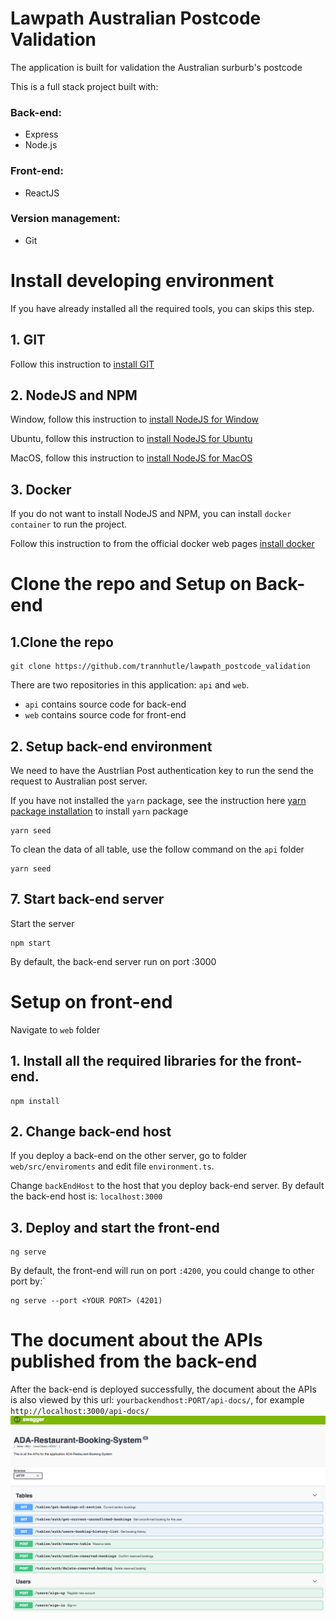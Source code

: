 # Lawpath Australian Postcode Validation

The application is built for validation the Australian surburb's postcode

This is a full stack project built with:

### Back-end:

- Express
- Node.js

### Front-end:

- ReactJS

### Version management:

- Git

# Install developing environment

If you have already installed all the required tools, you can skips this step.

## 1. GIT

Follow this instruction to [install GIT](https://git-scm.com/book/en/v2/Getting-Started-Installing-Git)

## 2. NodeJS and NPM

Window, follow this instruction to [install NodeJS for Window](https://www.guru99.com/download-install-node-js.html)

Ubuntu, follow this instruction to [install NodeJS for Ubuntu](https://linuxize.com/post/how-to-install-node-js-on-ubuntu-18.04/)

MacOS, follow this instruction to [install NodeJS for MacOS](https://treehouse.github.io/installation-guides/mac/node-mac.html)

## 3. Docker

If you do not want to install NodeJS and NPM, you can install `docker container` to run the project.

Follow this instruction to from the official docker web pages [install docker](https://docs.docker.com/desktop/)

# Clone the repo and Setup on Back-end

## 1.Clone the repo

```
git clone https://github.com/trannhutle/lawpath_postcode_validation
```

There are two repositories in this application: `api` and `web`.

- `api` contains source code for back-end
- `web` contains source code for front-end

## 2. Setup back-end environment

We need to have the Austrlian Post authentication key to run the send the request to Australian post server.

If you have not installed the `yarn` package, see the instruction here [yarn package installation](https://yarnpkg.com/lang/en/docs/install/) to install `yarn` package

```
yarn seed
```

To clean the data of all table, use the follow command on the `api` folder

```
yarn seed
```

## 7. Start back-end server

Start the server

```
npm start
```

By default, the back-end server run on port :3000

# Setup on front-end

Navigate to `web` folder

## 1. Install all the required libraries for the front-end.

```
npm install
```

## 2. Change back-end host

If you deploy a back-end on the other server, go to folder `web/src/enviroments` and edit file `environment.ts`.

Change `backEndHost` to the host that you deploy back-end server. By default the back-end host is: `localhost:3000`

## 3. Deploy and start the front-end

```
ng serve
```

By default, the front-end will run on port `:4200`, you could change to other port by:`

```
ng serve --port <YOUR PORT> (4201)
```

# The document about the APIs published from the back-end

After the back-end is deployed successfully, the document about the APIs is also viewed by this url: `yourbackendhost:PORT/api-docs/`, for example `http://localhost:3000/api-docs/`
![alt API Document](https://raw.githubusercontent.com/anltnmse60906/ADA-Restaurant-Booking-System/master/api/public/images/Screen%20Shot%202018-10-19%20at%202.51.03%20am.png)
